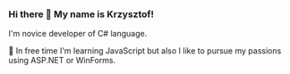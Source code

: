 ### Hi there 👋 My name is Krzysztof!
I'm novice developer of C# language.

🌱 In free time I'm learning JavaScript but also I like to pursue my passions using ASP.NET or WinForms.

<!--
**Krzyszt000f/Krzyszt000f** is a ✨ _special_ ✨ repository because its `README.md` (this file) appears on your GitHub profile.

Here are some ideas to get you started:

- 🔭 I’m currently working on ...
- 🌱 I’m currently learning ...
- 👯 I’m looking to collaborate on ...
- 🤔 I’m looking for help with ...
- 💬 Ask me about ...
- 📫 How to reach me: ...
- 😄 Pronouns: ...
- ⚡ Fun fact: ...
-->
